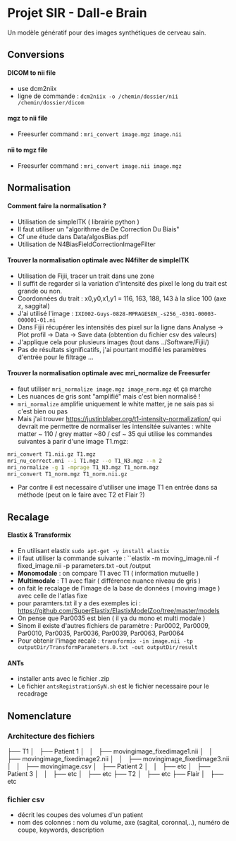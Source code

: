 # Projet SIR - Dall-e Brain

Un modèle génératif pour des images synthétiques de cerveau sain.

## Conversions

#### DICOM to nii file
- use dcm2niix
- ligne de commande : `dcm2niix -o /chemin/dossier/nii /chemin/dossier/dicom`

#### mgz to nii file
- Freesurfer command : `mri_convert image.mgz image.nii`

#### nii to mgz file
- Freesurfer command : `mri_convert image.nii image.mgz`

## Normalisation 

#### Comment faire la normalisation ?
- Utilisation de simpleITK ( librairie python )
- Il faut utiliser un "algorithme de De Correction Du Biais"
- Cf une étude dans Data/algosBias.pdf
- Utilisation de N4BiasFieldCorrectionImageFilter

#### Trouver la normalisation optimale avec N4filter de simpleITK
- Utilisation de Fijii, tracer un trait dans une zone
- Il suffit de regarder si la variation d'intensité des pixel le long du trait est grande ou non.
- Coordonnées du trait : x0,y0,x1,y1 = 116, 163, 188, 143 à la slice 100 (axe z, saggital)
- J'ai utilisé l'image : `IXI002-Guys-0828-MPRAGESEN_-s256_-0301-00003-000001-01.ni`
- Dans Fijii récupérer les intensités des pixel sur la ligne dans Analyse -> Plot profil -> Data -> Save data (obtention du fichier csv des valeurs)
- J'applique cela pour plusieurs images (tout dans ../Software/Fijii/)
- Pas de résultats significatifs, j'ai pourtant modifié les paramètres d'entrée pour le filtrage ...

#### Trouver la normalisation optimale avec mri_normalize de Freesurfer
- faut utiliser `mri_normalize image.mgz image_norm.mgz` et ça marche
- Les nuances de gris sont "amplifié" mais c'est bien normalisé !
- `mri_normalize` amplifie uniquement le white matter, je ne sais pas si c'est bien ou pas
- Mais j'ai trouver https://justinblaber.org/t1-intensity-normalization/ qui devrait me permettre de normaliser les intensitée suivantes : white matter ~ 110 / grey matter ~80 / csf ~ 35 qui utilise les commandes suivantes à parir d'une image T1.mgz:
```bash
mri_convert T1.nii.gz T1.mgz
mri_nu_correct.mni --i T1.mgz --o T1_N3.mgz --n 2
mri_normalize -g 1 -mprage T1_N3.mgz T1_norm.mgz
mri_convert T1_norm.mgz T1_norm.nii.gz
```
- Par contre il est necessaire d'utiliser une image T1 en entrée dans sa méthode (peut on le faire avec T2 et Flair ?)


## Recalage

#### Elastix & Transformix
- En utilisant elastix `sudo apt-get -y install elastix` 
- il faut utiliser la commande suivante : ``elastix -m moving_image.nii -f fixed_image.nii -p parameters.txt -out /output
- **Monomodale** : on compare T1 avec T1 ( information mutuelle )
- **Multimodale** : T1 avec flair ( différence nuance niveau de gris )
- on fait le recalage de l'image de la base de données ( moving image ) avec celle de l'atlas fixe
- pour paramters.txt il y a des exemples ici : https://github.com/SuperElastix/ElastixModelZoo/tree/master/models
- On pense que Par0035 est bien ( il ya du mono et multi modale )
- Sinom il existe d'autres fichiers de paramètre : Par0002, Par0009, Par0010, Par0035, Par0036, Par0039, Par0063, Par0064
- Pour obtenir l'image recalé : `transformix -in image.nii -tp outputDir/TransformParameters.0.txt -out outputDir/result`

#### ANTs
- installer ants avec le fichier .zip
- Le fichier `antsRegistrationSyN.sh` est le fichier necessaire pour le recadrage

## Nomenclature
### Architecture des fichiers
├── T1
│   ├── Patient 1
│   │   ├── movingimage_fixedimage1.nii
│   │   ├── movingimage_fixedimage2.nii
│   │   ├── movingimage_fixedimage3.nii
│   │   ├── movingimage.csv
│   ├── Patient 2
│   │   ├── etc
│   ├── Patient 3
│   │   ├── etc
│   ├── etc
├── T2
│   ├── etc
├── Flair
│   ├── etc

### fichier csv
- décrit les coupes des volumes d'un patient
- nom des colonnes : nom du volume, axe (sagital, coronnal,..), numéro de coupe, keywords, description
